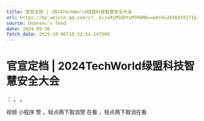 ```yaml
---
title: 官宣定档 | 2024TechWorld绿盟科技智慧安全大会
url: https://mp.weixin.qq.com/s?__biz=MjM5ODYyMTM4MA==&mid=2650459171&idx=3&sn=cb736323a92426148d1514d6865d1eab
source: Doonsec's feed
date: 2024-09-30
fetch_date: 2025-10-06T18:22:54.247300
---
```


# 官宣定档 | 2024TechWorld绿盟科技智慧安全大会

：
，
。

视频
小程序
赞
，轻点两下取消赞
在看
，轻点两下取消在看